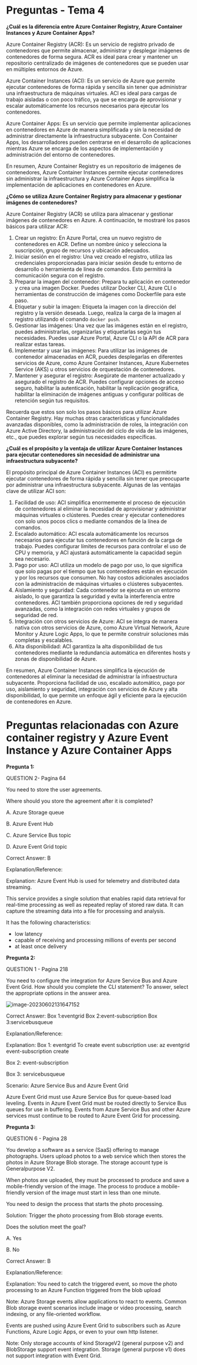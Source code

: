 # Preguntas - Tema 4

**¿Cuál es la diferencia entre Azure Container Registry, Azure Container Instances y Azure Container Apps?**	

Azure Container Registry (ACR): Es un servicio de registro privado de contenedores que permite almacenar, administrar y desplegar imágenes de contenedores de forma segura. ACR es ideal para crear y mantener un repositorio centralizado de imágenes de contenedores que se pueden usar en múltiples entornos de Azure.

Azure Container Instances (ACI): Es un servicio de Azure que permite ejecutar contenedores de forma rápida y sencilla sin tener que administrar una infraestructura de máquinas virtuales. ACI es ideal para cargas de trabajo aisladas o con poco tráfico, ya que se encarga de aprovisionar y escalar automáticamente los recursos necesarios para ejecutar los contenedores.

Azure Container Apps: Es un servicio que permite implementar aplicaciones en contenedores en Azure de manera simplificada y sin la necesidad de administrar directamente la infraestructura subyacente. Con Container Apps, los desarrolladores pueden centrarse en el desarrollo de aplicaciones mientras Azure se encarga de los aspectos de implementación y administración del entorno de contenedores.

En resumen, Azure Container Registry es un repositorio de imágenes de contenedores, Azure Container Instances permite ejecutar contenedores sin administrar la infraestructura y Azure Container Apps simplifica la implementación de aplicaciones en contenedores en Azure.

**¿Cómo se utiliza Azure Container Registry para almacenar y gestionar imágenes de contenedores?**

Azure Container Registry (ACR) se utiliza para almacenar y gestionar imágenes de contenedores en Azure. A continuación, te mostraré los pasos básicos para utilizar ACR:

1. Crear un registro: En Azure Portal, crea un nuevo registro de contenedores en ACR. Define un nombre único y selecciona la suscripción, grupo de recursos y ubicación adecuados.
2. Iniciar sesión en el registro: Una vez creado el registro, utiliza las credenciales proporcionadas para iniciar sesión desde tu entorno de desarrollo o herramienta de línea de comandos. Esto permitirá la comunicación segura con el registro.
3. Preparar la imagen del contenedor: Prepara tu aplicación en contenedor y crea una imagen Docker. Puedes utilizar Docker CLI, Azure CLI o herramientas de construcción de imágenes como Dockerfile para este paso.
4. Etiquetar y subir la imagen: Etiqueta la imagen con la dirección del registro y la versión deseada. Luego, realiza la carga de la imagen al registro utilizando el comando `docker push`.
5. Gestionar las imágenes: Una vez que las imágenes están en el registro, puedes administrarlas, organizarlas y etiquetarlas según tus necesidades. Puedes usar Azure Portal, Azure CLI o la API de ACR para realizar estas tareas.
6. Implementar y usar las imágenes: Para utilizar las imágenes de contenedor almacenadas en ACR, puedes desplegarlas en diferentes servicios de Azure, como Azure Container Instances, Azure Kubernetes Service (AKS) u otros servicios de orquestación de contenedores.
7. Mantener y asegurar el registro: Asegúrate de mantener actualizado y asegurado el registro de ACR. Puedes configurar opciones de acceso seguro, habilitar la autenticación, habilitar la replicación geográfica, habilitar la eliminación de imágenes antiguas y configurar políticas de retención según tus requisitos.

Recuerda que estos son solo los pasos básicos para utilizar Azure Container Registry. Hay muchas otras características y funcionalidades avanzadas disponibles, como la administración de roles, la integración con Azure Active Directory, la administración del ciclo de vida de las imágenes, etc., que puedes explorar según tus necesidades específicas.

**¿Cuál es el propósito y la ventaja de utilizar Azure Container Instances para ejecutar contenedores sin necesidad de administrar una infraestructura subyacente?**	

El propósito principal de Azure Container Instances (ACI) es permitirte ejecutar contenedores de forma rápida y sencilla sin tener que preocuparte por administrar una infraestructura subyacente. Algunas de las ventajas clave de utilizar ACI son:

1. Facilidad de uso: ACI simplifica enormemente el proceso de ejecución de contenedores al eliminar la necesidad de aprovisionar y administrar máquinas virtuales o clústeres. Puedes crear y ejecutar contenedores con solo unos pocos clics o mediante comandos de la línea de comandos.
2. Escalado automático: ACI escala automáticamente los recursos necesarios para ejecutar tus contenedores en función de la carga de trabajo. Puedes configurar límites de recursos para controlar el uso de CPU y memoria, y ACI ajustará automáticamente la capacidad según sea necesario.
3. Pago por uso: ACI utiliza un modelo de pago por uso, lo que significa que solo pagas por el tiempo que tus contenedores están en ejecución y por los recursos que consumen. No hay costos adicionales asociados con la administración de máquinas virtuales o clústeres subyacentes.
4. Aislamiento y seguridad: Cada contenedor se ejecuta en un entorno aislado, lo que garantiza la seguridad y evita la interferencia entre contenedores. ACI también proporciona opciones de red y seguridad avanzadas, como la integración con redes virtuales y grupos de seguridad de red.
5. Integración con otros servicios de Azure: ACI se integra de manera nativa con otros servicios de Azure, como Azure Virtual Network, Azure Monitor y Azure Logic Apps, lo que te permite construir soluciones más completas y escalables.
6. Alta disponibilidad: ACI garantiza la alta disponibilidad de tus contenedores mediante la redundancia automática en diferentes hosts y zonas de disponibilidad de Azure.

En resumen, Azure Container Instances simplifica la ejecución de contenedores al eliminar la necesidad de administrar la infraestructura subyacente. Proporciona facilidad de uso, escalado automático, pago por uso, aislamiento y seguridad, integración con servicios de Azure y alta disponibilidad, lo que permite un enfoque ágil y eficiente para la ejecución de contenedores en Azure.

# Preguntas relacionadas con Azure container registry y Azure Event Instance y Azure Container Apps

**Pregunta 1:**

QUESTION 2- Pagina 64

You need to store the user agreements. 

Where should you store the agreement after it is completed? 

A. Azure Storage queue 

B. Azure Event Hub 

C. Azure Service Bus topic 

D. Azure Event Grid topic 

Correct Answer: B  

Explanation/Reference: 

Explanation: Azure Event Hub is used for telemetry and distributed data streaming. 

This service provides a single solution that enables rapid data retrieval for real-time processing as well as repeated replay of stored raw data. It can capture the streaming data into a file for processing and analysis. 

It has the following characteristics: 

- low latency 
- capable of receiving and processing millions of events per second 
- at least once delivery

**Pregunta 2:**

QUESTION 1 - Pagina 218

You need to configure the integration for Azure Service Bus and Azure Event Grid. How should you complete the CLI statement? To answer, select the appropriate options in the answer area.

![image-20230602131647152](C:\Users\marin\AppData\Roaming\Typora\typora-user-images\image-20230602131647152.png)

Correct Answer: Box 1:eventgrid
						   Box 2:event-subscription 
						   Box 3:servicebusqueue

Explanation/Reference: 

Explanation: Box 1: eventgrid To create event subscription use: az eventgrid event-subscription create 

Box 2: event-subscription 

Box 3: servicebusqueue 

Scenario: Azure Service Bus and Azure Event Grid 

Azure Event Grid must use Azure Service Bus for queue-based load leveling. Events in Azure Event Grid must be routed directly to Service Bus queues for use in buffering. Events from Azure Service Bus and other Azure services must continue to be routed to Azure Event Grid for processing.

**Pregunta 3:**

QUESTION 6 - Pagina 28

You develop a software as a service (SaaS) offering to manage photographs. Users upload photos to a web service which then stores the photos in Azure Storage Blob storage. The storage account type is Generalpurpose V2. 

When photos are uploaded, they must be processed to produce and save a mobile-friendly version of the image. The process to produce a mobile-friendly version of the image must start in less than one minute. 

You need to design the process that starts the photo processing. 

Solution: Trigger the photo processing from Blob storage events. 

Does the solution meet the goal? 

A. Yes 

B. No 

Correct Answer: B  

Explanation/Reference: 

Explanation: You need to catch the triggered event, so move the photo processing to an Azure Function triggered from the blob upload 

Note: Azure Storage events allow applications to react to events. Common Blob storage event scenarios include image or video processing, search indexing, or any file-oriented workflow. 

Events are pushed using Azure Event Grid to subscribers such as Azure Functions, Azure Logic Apps, or even to your own http listener. 

Note: Only storage accounts of kind StorageV2 (general purpose v2) and BlobStorage support event integration. Storage (general purpose v1) does not support integration with Event Grid.
